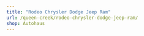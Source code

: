 ```yaml
---
title: "Rodeo Chrysler Dodge Jeep Ram"
url: /queen-creek/rodeo-chrysler-dodge-jeep-ram/
shop: Autohaus
---
```

